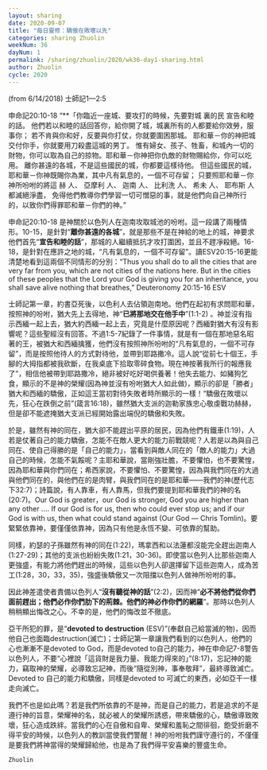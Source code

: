 ```yaml
---
layout: sharing
date: 2020-09-07
title: "每日靈修：驕傲在敗壞以先"
categories: sharing Zhuolin
weekNum: 36
dayNum: 1
permalink: /sharing/zhuolin/2020/wk36-day1-sharing.html
author: Zhuolin
cycle: 2020
---
```

(from 6/14/2018)
士師記1—2:5  

申命記20:10-18 “**「你臨近一座城、要攻打的時候，先要對城 裏的民 宣告和睦的話。 他們若以和睦的話回答你，給你開了城，城裏所有的人都要給你效勞，服事你； 若不肯與你和好，反要與你打仗，你就要圍困那城。 耶和華－你的神把城交付你手，你就要用刀殺盡這城的男丁。 惟有婦女、孩子、牲畜，和城內一切的財物，你可以取為自己的掠物。耶和華－你神把你仇敵的財物賜給你，你可以吃用。 離你甚遠的各城，不是這些國民的城，你都要這樣待他。 但這些國民的城，耶和華－你神既賜你為業，其中凡有氣息的，一個不可存留； 只要照耶和華－你神所吩咐的將這 赫 人、 亞摩利 人、 迦南 人、 比利洗 人、 希未 人、 耶布斯 人都滅絕淨盡， 免得他們教導你們學習一切可憎惡的事，就是他們向自己神所行的，以致你們得罪耶和華－你們的神。”  

申命記20:10-18 是神關於以色列人在迦南攻取城池的吩咐。這一段講了兩種情形。10-15，是針對“**離你甚遠的各城**”，就是那些不是在神給的地上的城，神要求他們首先“**宣告和睦的話**”，那城的人繼續抵抗才攻打圍困，並且不趕凈殺絕。16-18，是針對在應許之地的城，“凡有氣息的，一個不可存留”。讀ESV20:15-16更能清楚地看到這兩個不同情形的分別：“Thus you shall do to all the cities that are very far from you, which are not cities of the nations here. But in the cities of these peoples that the Lord your God is giving you for an inheritance, you shall save alive nothing that breathes,” Deuteronomy 20:15-16 ESV  

士師記第一章，約書亞死後，以色利人去佔領迦南地。他們在起初有求問耶和華，按照神的吩咐，猶大先上去得地，神“**已將那地交在他手中**”(1:1-2) 。神並沒有指示西緬一起上去，猶大約西緬一起上去，究竟是什麼原因呢？西緬對猶大有沒有影響呢？這些聖經沒有回答。不過1:5-7紀錄了一件事情，就是有一個在那地惡名昭著的王，被猶大和西緬擒獲，他們沒有按照神所吩咐的“凡有氣息的，一個不可存留”，而是按照他待人的方式對待他，並帶到耶路撒冷。這人說“從前七十個王，手腳的大拇指都被我砍斷，在我桌底下拾取零碎食物。現在神按著我所行的報應我了”，相信他被帶到耶路撒冷，絕非被好吃好喝供養著！他失去能力、如豬狗乞食，顯示的不是神的榮耀(因為神並沒有吩咐猶大人如此做)，顯示的卻是「勝者」猶大和西緬的驕傲，正如這王當初對待失敗者時所顯示的一樣！“驕傲在敗壞以先，狂心在跌倒之前”(箴言16:18)，雖然猶大支派的迦勒家族忠心敬虔戰功赫赫，但是卻不能遮掩猶大支派已經開始露出端倪的驕傲和失敗。  

於是，雖然有神的同在，猶大卻不能趕出平原的居民，因為他們有鐵車(1:19)，人若是仗著自己的能力驕傲，怎能不在敵人更大的能力前戰競呢？人若是以為與自己同在、使自己得勝的是「自己的能力」，當看到與敵人同在的「敵人的能力」大過自己的時候，怎能不氣餒呢？主耶和華說，當剛強壯膽，不要懼怕，也不要驚惶，因為耶和華與你們同在；希西家說，不要懼怕、不要驚惶，因為與我們同在的大過與他們同在的，與他們在的是肉臂，與我們同在的是耶和華——我們的神(歷代志下32:7)；詩篇說，有人靠車，有人靠馬，但我們要提到耶和華我們的神的名(20:7)。Our God is greater，our God is stronger, God you are higher than any other .... If our God is for us, then who could ever stop us; and if our God is with us, then what could stand against (Our God — Chris Tomlin)。要緊緊依靠神，要僅僅依靠神，因為只有他是永恆不變、可依靠的幫助。  

同樣，約瑟的子孫雖然有神的同在(1:22)，瑪拿西和以法蓮都沒能完全趕出迦南人(1:27-29)；其他的支派也紛紛失敗(1:21，30-36)。即使當以色列人比那些迦南人更強盛，有能力將他們趕出的時候，這些以色列人卻選擇留下這些迦南人，成為苦工(1:28，30，33，35)，強盛後驕傲又一次阻擋以色列人做神所吩咐的事。  

因此神差遣使者責備以色列人“**沒有聽從神的話**”(2:2)，因而神“**必不將他們從你們面前趕出；他們必作你們肋下的荊棘。他們的神必作你們的網羅**”。那時以色列人稍稍顯出悔改之心。不幸的是，他們的悔改並不徹底。  

亞干所犯的罪，是“**devoted to destruction** (ESV)”(奉獻自己給當滅的物)，因而他自己也面臨destruction(滅亡)；士師記第一章讓我們看到的以色列人，他們的心也漸漸不是devoted to God，而是devoted to自己的能力，神在申命記7-8警告以色列人，不要“心裡說「這貨財是我力量、我能力得來的」”(8:17)，忘記神的能力，竊取神的榮耀，必導致忘記神，而後“隨從別神，事奉敬拜”，最終導致滅亡。Devoted to 自己的能力和驕傲，同樣是devoted to 可滅亡的東西，必如亞干一樣走向滅亡。  

我們不也是如此嗎？若是我們所依靠的不是神，而是自己的能力，若是追求的不是遵行神的旨意，榮耀神的名，就必被人的榮耀所誘惑，帶來驕傲的心，驕傲導致敗壞，狂心造成跌絆。當我們的心在自傲和自卑、榮耀和羞恥之間徘徊，飽受折磨不得平安的時候，以色列人的教訓當使我們警醒！神的吩咐我們謹守遵行的，不僅僅是要我們將神當得的榮耀歸給他，也是為了我們得平安喜樂的豐盛生命。  

`Zhuolin`
